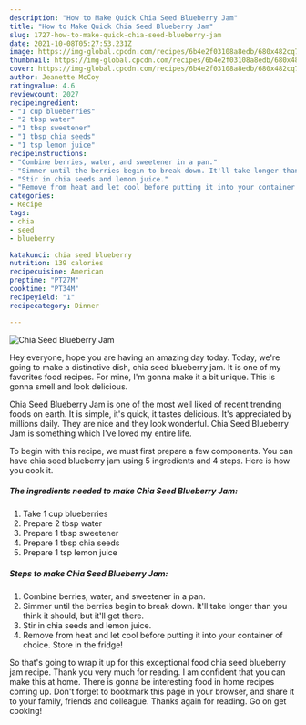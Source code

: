 ```yaml
---
description: "How to Make Quick Chia Seed Blueberry Jam"
title: "How to Make Quick Chia Seed Blueberry Jam"
slug: 1727-how-to-make-quick-chia-seed-blueberry-jam
date: 2021-10-08T05:27:53.231Z
image: https://img-global.cpcdn.com/recipes/6b4e2f03108a8edb/680x482cq70/chia-seed-blueberry-jam-recipe-main-photo.jpg
thumbnail: https://img-global.cpcdn.com/recipes/6b4e2f03108a8edb/680x482cq70/chia-seed-blueberry-jam-recipe-main-photo.jpg
cover: https://img-global.cpcdn.com/recipes/6b4e2f03108a8edb/680x482cq70/chia-seed-blueberry-jam-recipe-main-photo.jpg
author: Jeanette McCoy
ratingvalue: 4.6
reviewcount: 2027
recipeingredient:
- "1 cup blueberries"
- "2 tbsp water"
- "1 tbsp sweetener"
- "1 tbsp chia seeds"
- "1 tsp lemon juice"
recipeinstructions:
- "Combine berries, water, and sweetener in a pan."
- "Simmer until the berries begin to break down. It'll take longer than you think it should, but it'll get there."
- "Stir in chia seeds and lemon juice."
- "Remove from heat and let cool before putting it into your container of choice. Store in the fridge!"
categories:
- Recipe
tags:
- chia
- seed
- blueberry

katakunci: chia seed blueberry 
nutrition: 139 calories
recipecuisine: American
preptime: "PT27M"
cooktime: "PT34M"
recipeyield: "1"
recipecategory: Dinner

---
```



![Chia Seed Blueberry Jam](https://img-global.cpcdn.com/recipes/6b4e2f03108a8edb/680x482cq70/chia-seed-blueberry-jam-recipe-main-photo.jpg)

Hey everyone, hope you are having an amazing day today. Today, we're going to make a distinctive dish, chia seed blueberry jam. It is one of my favorites food recipes. For mine, I'm gonna make it a bit unique. This is gonna smell and look delicious.

Chia Seed Blueberry Jam is one of the most well liked of recent trending foods on earth. It is simple, it's quick, it tastes delicious. It's appreciated by millions daily. They are nice and they look wonderful. Chia Seed Blueberry Jam is something which I've loved my entire life.




To begin with this recipe, we must first prepare a few components. You can have chia seed blueberry jam using 5 ingredients and 4 steps. Here is how you cook it.

<!--inarticleads1-->

##### The ingredients needed to make Chia Seed Blueberry Jam:

1. Take 1 cup blueberries
1. Prepare 2 tbsp water
1. Prepare 1 tbsp sweetener
1. Prepare 1 tbsp chia seeds
1. Prepare 1 tsp lemon juice




<!--inarticleads2-->

##### Steps to make Chia Seed Blueberry Jam:

1. Combine berries, water, and sweetener in a pan.
1. Simmer until the berries begin to break down. It'll take longer than you think it should, but it'll get there.
1. Stir in chia seeds and lemon juice.
1. Remove from heat and let cool before putting it into your container of choice. Store in the fridge!




So that's going to wrap it up for this exceptional food chia seed blueberry jam recipe. Thank you very much for reading. I am confident that you can make this at home. There is gonna be interesting food in home recipes coming up. Don't forget to bookmark this page in your browser, and share it to your family, friends and colleague. Thanks again for reading. Go on get cooking!
